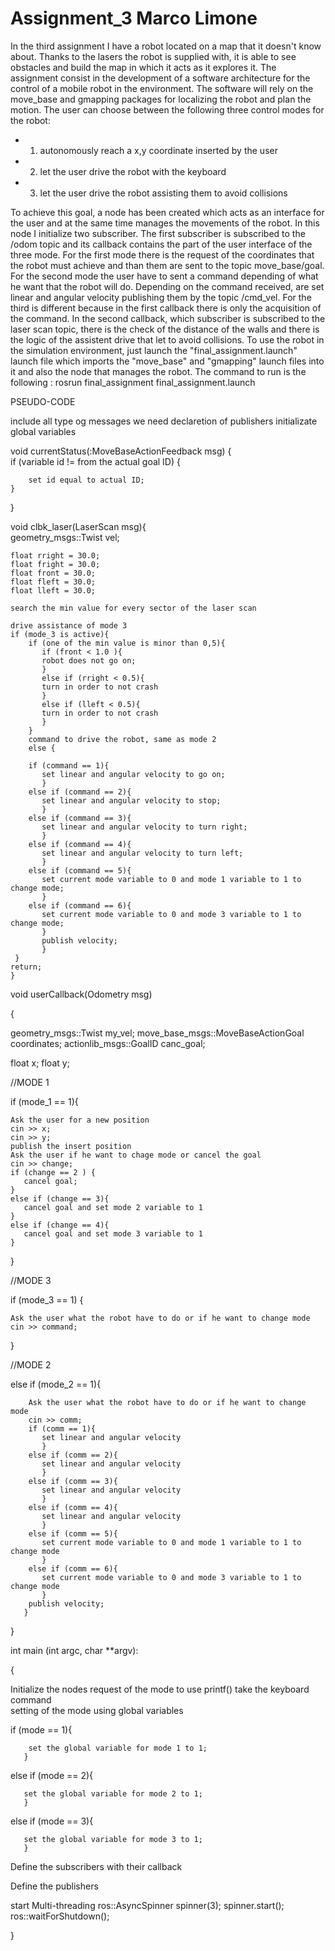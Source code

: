 # Assignment_3 Marco Limone

In the third assignment I have a robot located on a map that it doesn't know about. Thanks to the lasers the robot is supplied with, it is able to see obstacles and build the map in which it acts as it explores it.
The assignment consist in the development of a software architecture for the control of a mobile robot in the environment. The software will rely on the move_base
and gmapping packages for localizing the robot and plan the motion. The user can choose between the following three control modes for the robot:
- 1) autonomously reach a x,y coordinate inserted by the user
- 2) let the user drive the robot with the keyboard
- 3) let the user drive the robot assisting them to avoid collisions                                                                   

To achieve this goal, a node has been created which acts as an interface for the user and at the same time manages the movements of the robot. In this node I initialize two subscriber. The first subscriber is subscribed to the /odom topic and its callback contains the part of the user interface of the three mode. For the first mode there is the request of the coordinates that the robot must achieve and than them are sent to the topic move_base/goal. For the second mode the user have to sent a command depending of what he want that the robot will do. Depending on the command received, are set linear and angular velocity publishing them by the topic /cmd_vel. For the third is different because in the first callback there is only the acquisition of the command. In the second callback, which subscriber is subscribed to the laser scan topic, there is the check of the distance of the walls and there is the logic of the assistent drive that let to avoid collisions. 
To use the robot in the simulation environment, just launch the "final_assignment.launch" launch file which imports the "move_base" and "gmapping" launch files into it and also the node that manages the robot. The command to run is the following : 
rosrun final_assignment final_assignment.launch

PSEUDO-CODE

include all type og messages we need
declaretion of publishers
initializate global variables 


void currentStatus(:MoveBaseActionFeedback msg)  {      
if (variable id != from the actual goal ID) {
        
        set id equal to actual ID;                                                   
    }

}

void clbk_laser(LaserScan msg){                        
    geometry_msgs::Twist vel;
    
    float rright = 30.0;
    float fright = 30.0;
    float front = 30.0;
    float fleft = 30.0;
    float lleft = 30.0;   
    
    search the min value for every sector of the laser scan 
    
    drive assistance of mode 3
    if (mode_3 is active){
        if (one of the min value is minor than 0,5){
           if (front < 1.0 ){
           robot does not go on;
           }
           else if (rright < 0.5){                                                                     
           turn in order to not crash
           }
           else if (lleft < 0.5){                                                                     
           turn in order to not crash
           }
        }
        command to drive the robot, same as mode 2
        else {
        
        if (command == 1){
           set linear and angular velocity to go on;
           }
        else if (command == 2){
           set linear and angular velocity to stop;
           }
        else if (command == 3){
           set linear and angular velocity to turn right;
           }
        else if (command == 4){
           set linear and angular velocity to turn left;
           }
        else if (command == 5){                   
           set current mode variable to 0 and mode 1 variable to 1 to change mode;
           } 
        else if (command == 6){                   
           set current mode variable to 0 and mode 3 variable to 1 to change mode;
           } 
           publish velocity;     
           }
     }
    return;
    }


void userCallback(Odometry msg)

{        

 geometry_msgs::Twist my_vel; 
 move_base_msgs::MoveBaseActionGoal coordinates;
 actionlib_msgs::GoalID canc_goal;
 
 float x;
 float y;
 
 
 //MODE 1 
 
 if (mode_1 == 1){
    
    Ask the user for a new position 
    cin >> x;
    cin >> y;
    publish the insert position
    Ask the user if he want to chage mode or cancel the goal 
    cin >> change;
    if (change == 2 ) {
       cancel goal; 
    }        
    else if (change == 3){ 
       cancel goal and set mode 2 variable to 1
    }      
    else if (change == 4){
       cancel goal and set mode 3 variable to 1
    }   
    
}

//MODE 3 

if (mode_3 == 1) {

    Ask the user what the robot have to do or if he want to change mode 
    cin >> command;
 }    

//MODE 2 

else if (mode_2 == 1){

        Ask the user what the robot have to do or if he want to change mode 
        cin >> comm;
        if (comm == 1){
           set linear and angular velocity
           }
        else if (comm == 2){             
           set linear and angular velocity
           }
        else if (comm == 3){              
           set linear and angular velocity
           }
        else if (comm == 4){              
           set linear and angular velocity 
           }
        else if (comm == 5){              
           set current mode variable to 0 and mode 1 variable to 1 to change mode
           }
        else if (comm == 6){              
           set current mode variable to 0 and mode 3 variable to 1 to change mode
           }
        publish velocity;
       }     
}

int main (int argc, char **argv):

{

 Initialize the nodes 
 request of the mode to use
 printf()
 take the keyboard command  
 setting of the mode using global variables
 
 
 if (mode == 1){
 
        set the global variable for mode 1 to 1;
       }
 else if (mode == 2){ 
 
       set the global variable for mode 2 to 1;
       }
 else if (mode == 3){
 
       set the global variable for mode 3 to 1;
       }
   
  Define the subscribers with their callback    
  
     
  Define the publishers  
   
   
  start Multi-threading
  ros::AsyncSpinner spinner(3); 
  spinner.start();
  ros::waitForShutdown();
   
   

}
